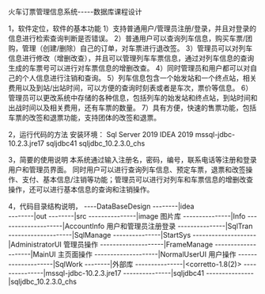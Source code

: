 火车订票管理信息系统-----数据库课程设计

1，软件定位，软件的基本功能
1）支持普通用户/管理员注册/登录，并且对登录的信息进行检索查询判断是否错误。
2）普通用户可以查询列车信息，购买车票/团购，管理（创建/删除）自己的订单，对车票进行退改签。
3）管理员可以对列车信息进行修改（增删改查），并且可以管理列车车票信息，通过对列车信息的查询生成的车票号可以进行对车票信息的增删改查。
4）同时管理员和用户都可以对自己的个人信息进行注销和查询。
5）列车信息包含一个始发站和一个终点站，相关费用以及到站/出站时间，可以方便的查询时刻表或者是车次，票价等信息。
6）管理员可以更改系统中存储的各种信息，包括列车的始发站和终点站，到站时间和出战时间以及相关费用，还有车票的数量。
7）具有方便，快速的售票功能，包括车票的改签和退票功能，支持团体的改签和退票。

2，运行代码的方法
安装环境： Sql Server 2019
                   IDEA 2019
                   mssql-jdbc-10.2.3.jre17
                   sqljdbc41
                   sqljdbc_10.2.3.0_chs 

3，简要的使用说明
本系统通过输入注册名，密码，编号，联系电话等注册和登录用户和管理员界面。
同时用户可以进行查询列车信息、预定车票，退票和改签操作、支付、基本信息/注销等功能；管理员可以进行对列车和车票信息的增删改查操作，还可以进行基本信息的查询和注销操作。
 
4，代码目录结构说明，
----DataBaseDesign
--------|idea           
--------|out
--------|src
---------------|image                               图片库
---------------|Info
--------------------|AccountInfo             用户和管理员注册登录
---------------|SqlTran
--------------------|SqlManage 
---------------|StartSys
--------------------|AdministratorUI       管理员操作
--------------------|FrameManage
--------------------|MainUI                       主页面操作
--------------------|NormalUserUI           用户操作
--------------------|SqlWork
--------|外部库
---------------|<corretto-1.8(2)>
---------------|mssql-jdbc-10.2.3.jre17
---------------|sqljdbc41
---------------|sqljdbc_10.2.3.0_chs
 


　　
　　
